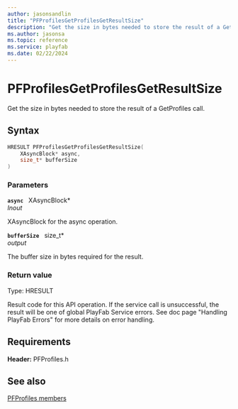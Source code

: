 ```yaml
---
author: jasonsandlin
title: "PFProfilesGetProfilesGetResultSize"
description: "Get the size in bytes needed to store the result of a GetProfiles call."
ms.author: jasonsa
ms.topic: reference
ms.service: playfab
ms.date: 02/22/2024
---
```


# PFProfilesGetProfilesGetResultSize  

Get the size in bytes needed to store the result of a GetProfiles call.  

## Syntax  
  
```cpp
HRESULT PFProfilesGetProfilesGetResultSize(  
    XAsyncBlock* async,  
    size_t* bufferSize  
)  
```  
  
### Parameters  
  
**`async`** &nbsp; XAsyncBlock*  
*_Inout_*  
  
XAsyncBlock for the async operation.  
  
**`bufferSize`** &nbsp; size_t*  
*output*  
  
The buffer size in bytes required for the result.  
  
  
### Return value
Type: HRESULT
  
Result code for this API operation. If the service call is unsuccessful, the result will be one of global PlayFab Service errors. See doc page "Handling PlayFab Errors" for more details on error handling.
  
  
## Requirements  
  
**Header:** PFProfiles.h
  
## See also  
[PFProfiles members](../pfprofiles_members.md)  

  
  
